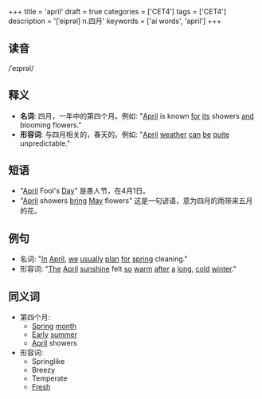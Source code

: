 +++
title = 'april'
draft = true
categories = ['CET4']
tags = ['CET4']
description = '[ˈeiprəl] n.四月'
keywords = ['ai words', 'april']
+++

## 读音
/ˈeɪprəl/

## 释义
- **名词**: 四月，一年中的第四个月。例如: "[April](/post/april/) is known [for](/post/for/) [its](/post/its/) showers [and](/post/and/) blooming flowers."
- **形容词**: 与四月相关的，春天的。例如: "[April](/post/april/) [weather](/post/weather/) [can](/post/can/) [be](/post/be/) [quite](/post/quite/) unpredictable."

## 短语
- "[April](/post/april/) Fool's [Day](/post/day/)" 是愚人节，在4月1日。
- "[April](/post/april/) showers [bring](/post/bring/) [May](/post/may/) flowers" 这是一句谚语，意为四月的雨带来五月的花。

## 例句
- 名词: "[In](/post/in/) [April](/post/april/), [we](/post/we/) [usually](/post/usually/) [plan](/post/plan/) [for](/post/for/) [spring](/post/spring/) cleaning."
- 形容词: "[The](/post/the/) [April](/post/april/) [sunshine](/post/sunshine/) felt [so](/post/so/) [warm](/post/warm/) [after](/post/after/) [a](/post/a/) [long](/post/long/), [cold](/post/cold/) [winter](/post/winter/)."

## 同义词
- 第四个月: 
    - [Spring](/post/spring/) [month](/post/month/)
    - [Early](/post/early/) [summer](/post/summer/)
    - [April](/post/april/) showers
- 形容词:
    - Springlike
    - Breezy
    - Temperate
    - [Fresh](/post/fresh/)
